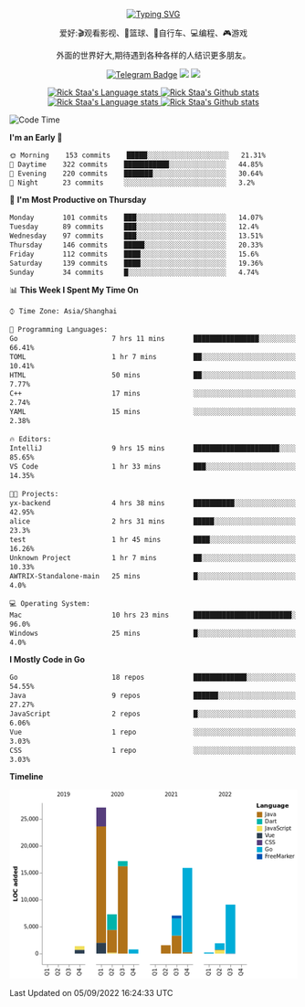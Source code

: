 <div align="center"> 

[![Typing SVG](https://readme-typing-svg.herokuapp.com?size=25&duration=2500&color=eeeeee&vCenter=true&width=200&height=40&lines=Hi+there+%F0%9F%91%8B%F0%9F%8F%BB;I'm+DanBai)](https://git.io/typing-svg)

爱好:🎬观看影视、🏀篮球、🚴自行车、💻编程、🎮游戏

外面的世界好大,期待遇到各种各样的人结识更多朋友。

[![Telegram Badge](https://img.shields.io/badge/-Telegram-blue?style=flat&logo=Telegram&logoColor=white)](https://t.me/danbai9420) 
[![](https://img.shields.io/badge/-Blog-brightgreen?style=flat&logo=Blogger&logoColor=white)](https://p00q.cn)
[![](https://img.shields.io/badge/-Email-red?style=flat&logo=Mail.Ru&logoColor=white)](mailto:danbai@88.com)
</div>

<!-- Light Mode -->
<div align="center"> 
<a href="https://github.com/anuraghazra/github-readme-stats#gh-light-mode-only">
<img height=200 src="https://github-readme-stats-git-master-rstaa-rickstaa.vercel.app/api/top-langs/?username=danbai225&layout=compact&langs_count=10&hide_border=1&role=OWNER,COLLABORATOR#gh-light-mode-only" alt="Rick Staa's Language stats" />
</a>
<a href="https://github.com/anuraghazra/github-readme-stats#gh-light-mode-only">
<img height=200 src="https://github-readme-stats-git-master-rstaa-rickstaa.vercel.app/api?username=danbai225&show_icons=true&count_private=true&line_height=28&hide_border=1&include_all_commits=true&card_width=450&role=OWNER,COLLABORATOR&exclude_repo=github-readme-stats#gh-light-mode-only" alt="Rick Staa's Github stats" />
</a>
</div>

<!-- Dark Mode -->
<div align="center"> 
<a href="https://github.com/anuraghazra/github-readme-stats#gh-dark-mode-only">
<img height=200 src="https://github-readme-stats-git-master-rstaa-rickstaa.vercel.app/api/top-langs/?username=danbai225&layout=compact&langs_count=10&hide_border=1&role=OWNER,COLLABORATOR&theme=github_dark#gh-dark-mode-only" alt="Rick Staa's Language stats" />
</a>
<a href="https://github.com/anuraghazra/github-readme-stats#gh-dark-mode-only">
<img height=200 src="https://github-readme-stats-git-master-rstaa-rickstaa.vercel.app/api?username=danbai225&show_icons=true&count_private=true&line_height=28&hide_border=1&include_all_commits=true&card_width=450&role=OWNER,COLLABORATOR&exclude_repo=github-readme-stats&theme=github_dark#gh-dark-mode-only" alt="Rick Staa's Github stats" />
</a>
</div>

<!--START_SECTION:waka-->
![Code Time](http://img.shields.io/badge/Code%20Time-10%20hrs%2049%20mins-blue)

**I'm an Early 🐤** 

```text
🌞 Morning    153 commits    █████░░░░░░░░░░░░░░░░░░░░   21.31% 
🌆 Daytime    322 commits    ███████████░░░░░░░░░░░░░░   44.85% 
🌃 Evening    220 commits    ███████░░░░░░░░░░░░░░░░░░   30.64% 
🌙 Night      23 commits     ░░░░░░░░░░░░░░░░░░░░░░░░░   3.2%

```
📅 **I'm Most Productive on Thursday** 

```text
Monday       101 commits    ███░░░░░░░░░░░░░░░░░░░░░░   14.07% 
Tuesday      89 commits     ███░░░░░░░░░░░░░░░░░░░░░░   12.4% 
Wednesday    97 commits     ███░░░░░░░░░░░░░░░░░░░░░░   13.51% 
Thursday     146 commits    █████░░░░░░░░░░░░░░░░░░░░   20.33% 
Friday       112 commits    ████░░░░░░░░░░░░░░░░░░░░░   15.6% 
Saturday     139 commits    ████░░░░░░░░░░░░░░░░░░░░░   19.36% 
Sunday       34 commits     █░░░░░░░░░░░░░░░░░░░░░░░░   4.74%

```


📊 **This Week I Spent My Time On** 

```text
⌚︎ Time Zone: Asia/Shanghai

💬 Programming Languages: 
Go                       7 hrs 11 mins       ████████████████░░░░░░░░░   66.41% 
TOML                     1 hr 7 mins         ██░░░░░░░░░░░░░░░░░░░░░░░   10.41% 
HTML                     50 mins             ██░░░░░░░░░░░░░░░░░░░░░░░   7.77% 
C++                      17 mins             ░░░░░░░░░░░░░░░░░░░░░░░░░   2.74% 
YAML                     15 mins             ░░░░░░░░░░░░░░░░░░░░░░░░░   2.38%

🔥 Editors: 
IntelliJ                 9 hrs 15 mins       █████████████████████░░░░   85.65% 
VS Code                  1 hr 33 mins        ███░░░░░░░░░░░░░░░░░░░░░░   14.35%

🐱‍💻 Projects: 
yx-backend               4 hrs 38 mins       ██████████░░░░░░░░░░░░░░░   42.95% 
alice                    2 hrs 31 mins       █████░░░░░░░░░░░░░░░░░░░░   23.3% 
test                     1 hr 45 mins        ████░░░░░░░░░░░░░░░░░░░░░   16.26% 
Unknown Project          1 hr 7 mins         ██░░░░░░░░░░░░░░░░░░░░░░░   10.33% 
AWTRIX-Standalone-main   25 mins             █░░░░░░░░░░░░░░░░░░░░░░░░   4.0%

💻 Operating System: 
Mac                      10 hrs 23 mins      ████████████████████████░   96.0% 
Windows                  25 mins             █░░░░░░░░░░░░░░░░░░░░░░░░   4.0%

```

**I Mostly Code in Go** 

```text
Go                       18 repos            █████████████░░░░░░░░░░░░   54.55% 
Java                     9 repos             ██████░░░░░░░░░░░░░░░░░░░   27.27% 
JavaScript               2 repos             █░░░░░░░░░░░░░░░░░░░░░░░░   6.06% 
Vue                      1 repo              ░░░░░░░░░░░░░░░░░░░░░░░░░   3.03% 
CSS                      1 repo              ░░░░░░░░░░░░░░░░░░░░░░░░░   3.03%

```


**Timeline**

![Chart not found](https://raw.githubusercontent.com/danbai225/danbai225/master/charts/bar_graph.png) 


 Last Updated on 05/09/2022 16:24:33 UTC
<!--END_SECTION:waka-->
